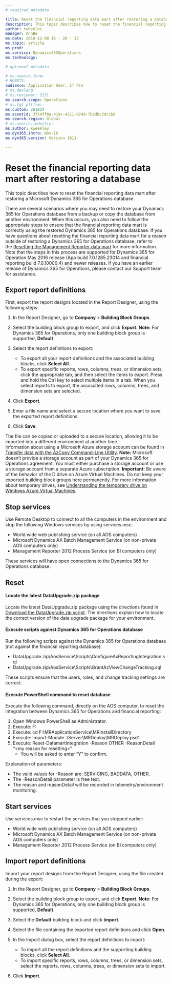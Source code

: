 ```yaml
---
# required metadata

title: Reset the financial reporting data mart after restoring a database
description: This topic describes how to reset the financial reporting data mart after restoring a Microsoft Dynamics 365 for Operations database. 
author: twheeloc
manager: AnnBe
ms.date: 2016-12-08 16 - 20 - 13
ms.topic: article
ms.prod: 
ms.service: Dynamics365Operations
ms.technology: 

# optional metadata

# ms.search.form: 
# ROBOTS: 
audience: Application User, IT Pro
# ms.devlang: 
# ms.reviewer: 2231
ms.search.scope: Operations
# ms.tgt_pltfrm: 
ms.custom: 261824
ms.assetid: 3754ff8a-419c-4311-b749-7b2dbc29ccb8
ms.search.region: Global
# ms.search.industry: 
ms.author: kweekley
ms.dyn365.intro: Nov-16
ms.dyn365.version: Version 1611

---
```


# Reset the financial reporting data mart after restoring a database

This topic describes how to reset the financial reporting data mart after restoring a Microsoft Dynamics 365 for Operations database. 

There are several scenarios where you may need to restore your Dynamics 365 for Operations database from a backup or copy the database from another environment. When this occurs, you also need to follow the appropriate steps to ensure that the financial reporting data mart is correctly using the restored Dynamics 365 for Operations database. If you have questions about resetting the financial reporting data mart for a reason outside of restoring a Dynamics 365 for Operations database, refer to the [Resetting the Management Reporter data mart](https://blogs.msdn.microsoft.com/dynamics_financial_reporting/2016/06/28/resetting-the-management-reporter-data-mart/) for more information. Note that the steps in this process are supported for Dynamics 365 for Operation May 2016 release (App build 7.0.1265.23014 and financial reporting build 7.0.10000.4) and newer releases. If you have an earlier release of Dynamics 365 for Operations, please contact our Support team for assistance.

## Export report definitions
First, export the report designs located in the Report Designer, using the following steps:

1.  In the Report Designer, go to **Company** &gt; **Building Block Groups**.
2.  Select the building block group to export, and click **Export**. **Note:** For Dynamics 365 for Operations, only one building block group is supported, **Default**.
3.  Select the report definitions to export:
    -   To export all your report definitions and the associated building blocks, click **Select All**.
    -   To export specific reports, rows, columns, trees, or dimension sets, click the appropriate tab, and then select the items to export. Press and hold the Ctrl key to select multiple items in a tab. When you select reports to export, the associated rows, columns, trees, and dimension sets are selected.

4.  Click **Export**.
5.  Enter a file name and select a secure location where you want to save the exported report definitions.
6.  Click **Save**.

The file can be copied or uploaded to a secure location, allowing it to be imported into a different environment at another time. Information about using a Microsoft Azure storage account can be found in [Transfer data with the AzCopy Command-Line Utility](https://docs.microsoft.com/en-gb/azure/storage/storage-use-azcopy). **Note:** Microsoft doesn’t provide a storage account as part of your Dynamics 365 for Operations agreement. You must either purchase a storage account or use a storage account from a separate Azure subscription. **Important:** Be aware of the behavior of the D drive on Azure Virtual Machines. Do not keep your exported building block groups here permanently. For more information about temporary drives, see [Understanding the temporary drive on Windows Azure Virtual Machines](https://blogs.msdn.microsoft.com/mast/2013/12/06/understanding-the-temporary-drive-on-windows-azure-virtual-machines/).

## Stop services
Use Remote Desktop to connect to all the computers in the environment and stop the following Windows services by using services.msc:

-   World wide web publishing service (on all AOS computers)
-   Microsoft Dynamics AX Batch Management Service (on non-private AOS computers only)
-   Management Reporter 2012 Process Service (on BI computers only)

These services will have open connections to the Dynamics 365 for Operations database.

## Reset
#### Locate the latest DataUpgrade.zip package

Locate the latest DataUpgrade.zip package using the directions found in [Download the DataUpgrade.zip script](upgrade-data-to-latest-update.md#download-the-dataupgrade-zip-script). The directions explain how to locate the correct version of the data upgrade package for your environment.

#### Execute scripts against Dynamics 365 for Operations database

Run the following scripts against the Dynamics 365 for Operations database (not against the financial reporting database).

-   DataUpgrade.zip\\AosService\\Scripts\\ConfigureAxReportingIntegration.sql
-   DataUpgrade.zip\\AosService\\Scripts\\GrantAzViewChangeTracking.sql

These scripts ensure that the users, roles, and change tracking settings are correct.

#### Execute PowerShell command to reset database

Execute the following command, directly on the AOS computer, to reset the integration between Dynamics 365 for Operations and financial reporting:

1.  Open Windows PowerShell as Administrator.
2.  Execute: F:
3.  Execute: cd F:\\MRApplicationService\\MRInstallDirectory
4.  Execute: Import-Module .\\Server\\MRDeploy\\MRDeploy.psd1
5.  Execute: Reset-DatamartIntegration -Reason OTHER -ReasonDetail “&lt;my reason for resetting&gt;”
    -   You will be asked to enter “Y” to confirm.

Explanation of parameters:

-   The valid values for -Reason are: SERVICING, BADDATA, OTHER.
-   The -ReasonDetail parameter is free text.
-   The reason and reasonDetail will be recorded in telemetry/environment monitoring.

## Start services
Use services.msc to restart the services that you stopped earlier:

-   World wide web publishing service (on all AOS computers)
-   Microsoft Dynamics AX Batch Management Service (on non-private AOS computers only)
-   Management Reporter 2012 Process Service (on BI computers only)

## Import report definitions
Import your report designs from the Report Designer, using the file created during the export:

1.  In the Report Designer, go to **Company** &gt; **Building Block Groups**.
2.  Select the building block group to export, and click **Export**. **Note:** For Dynamics 365 for Operations, only one building block group is supported, **Default**.
3.  Select the **Default** building block and click **Import**.
4.  Select the file containing the exported report definitions and click **Open**.
5.  In the Import dialog box, select the report definitions to import:
    -   To import all the report definitions and the supporting building blocks, click **Select All**.
    -   To import specific reports, rows, columns, trees, or dimension sets, select the reports, rows, columns, trees, or dimension sets to import.

6.  Click **Import**.


